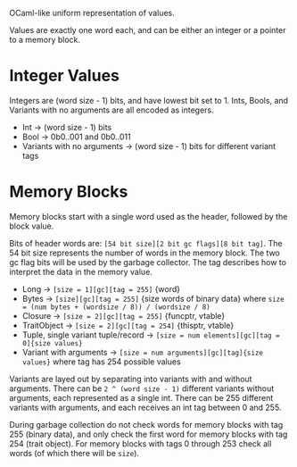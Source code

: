 OCaml-like uniform representation of values.

Values are exactly one word each, and can be either an integer or a pointer to a memory block.

# Integer Values

Integers are (word size - 1) bits, and have lowest bit set to 1. Ints, Bools, and Variants with no arguments are all encoded as integers.

- Int -> (word size - 1) bits
- Bool -> 0b0..001 and 0b0..011
- Variants with no arguments -> (word size - 1) bits for different variant tags

# Memory Blocks

Memory blocks start with a single word used as the header, followed by the block value.

Bits of header words are: `[54 bit size][2 bit gc flags][8 bit tag]`. The 54 bit size represents the number of words in the memory block. The two gc flag bits will be used by the garbage collector. The tag describes how to interpret the data in the memory value.

- Long -> `[size = 1][gc][tag = 255]` {word}
- Bytes -> `[size][gc][tag = 255]` {size words of binary data} where `size = (num bytes + (wordsize / 8)) / (wordsize / 8)`
- Closure -> `[size = 2][gc][tag = 255]` {funcptr, vtable}
- TraitObject -> `[size = 2][gc][tag = 254]` {thisptr, vtable}
- Tuple, single variant tuple/record -> `[size = num elements][gc][tag = 0]{size values}`
- Variant with arguments -> `[size = num arguments][gc][tag]{size values}` where tag has 254 possible values

Variants are layed out by separating into variants with and without arguments. There can be `2 ^ (word size - 1)` different variants without arguments, each represented as a single int. There can be 255 different variants with arguments, and each receives an int tag between 0 and 255.

During garbage collection do not check words for memory blocks with tag 255 (binary data), and only check the first word for memory blocks with tag 254 (trait object). For memory blocks with tags 0 through 253 check all words (of which there will be `size`).